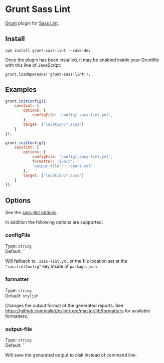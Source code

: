 # Grunt Sass Lint

[Grunt](http://gruntjs.com/) plugin for [Sass Lint](https://github.com/sasstools/sass-lint).

## Install

```
npm install grunt-sass-lint --save-dev
```

Once the plugin has been installed, it may be enabled inside your Gruntfile with this line of JavaScript:

```
grunt.loadNpmTasks('grunt-sass-lint');
```

## Examples
```js
grunt.initConfig({
	sasslint: {
		options: {
			configFile: 'config/.sass-lint.yml',
		},
		target: ['location/*.scss']
	}
});
```

```js
grunt.initConfig({
	sasslint: {
		options: {
			configFile: 'config/.sass-lint.yml',
			formatter: 'junit',
			'output-file': 'report.xml'
		},
		target: ['location/*.scss']
	}
});
```

## Options
See the [sass-lint options](https://github.com/sasstools/sass-lint#options).

In addition the following options are supported:
### configFile

Type: `string`  
Default: ``

Will fallback to `.sass-lint.yml` or the file location set at the `"sasslintConfig"` key inside of `package.json`

### formatter

Type: `string`  
Default: `stylish`

Changes the output format of the generated reports. See https://github.com/eslint/eslint/tree/master/lib/formatters for available formatters.

### output-file

Type: `string`  
Default: ``

Will save the generated output to disk instead of command line.
